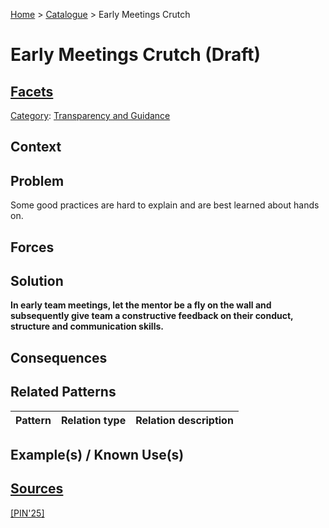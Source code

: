 [Home](../README.md) > [Catalogue](../Patterns_catalogue.md) > Early Meetings Crutch

# Early Meetings Crutch (Draft)

## [Facets](facets/facets.md)

[Category](facets/categories/categories.md): [Transparency and Guidance](facets/categories/Transparency_and_Guidance.md)

## Context

## Problem

Some good practices are hard to explain and are best learned about hands on.

## Forces

## Solution

**In early team meetings, let the mentor be a fly on the wall and subsequently give team a constructive feedback on their conduct, structure and communication skills.**

## Consequences

## Related Patterns

|Pattern|Relation type|Relation description|
|--|--|--|
 
## Example(s) / Known Use(s) 

## [Sources](../References.md)

[[PIN'25]](publications/pin25/pin25.md)
